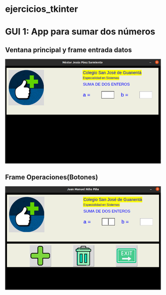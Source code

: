 # ejercicios_tkinter

# GUI 1: App para sumar dos números

## Ventana principal y frame entrada datos

![ventana principal y frame entrada](gui_01/img/ventana_principal.png "Ventana principal y frame de entrada")

## Frame Operaciones(Botones)

![frame operaciones](gui_01/img/frame_operaciones.png "frame operaciones")
